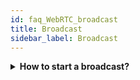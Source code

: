 ```yaml
---
id: faq_WebRTC_broadcast
title: Broadcast
sidebar_label: Broadcast
---
```


<details><summary><strong>How to start a broadcast?</strong></summary>
Click [here](../cloud/cloud_introduction) to read more on *how to get started with broadcasting*.

</details>



